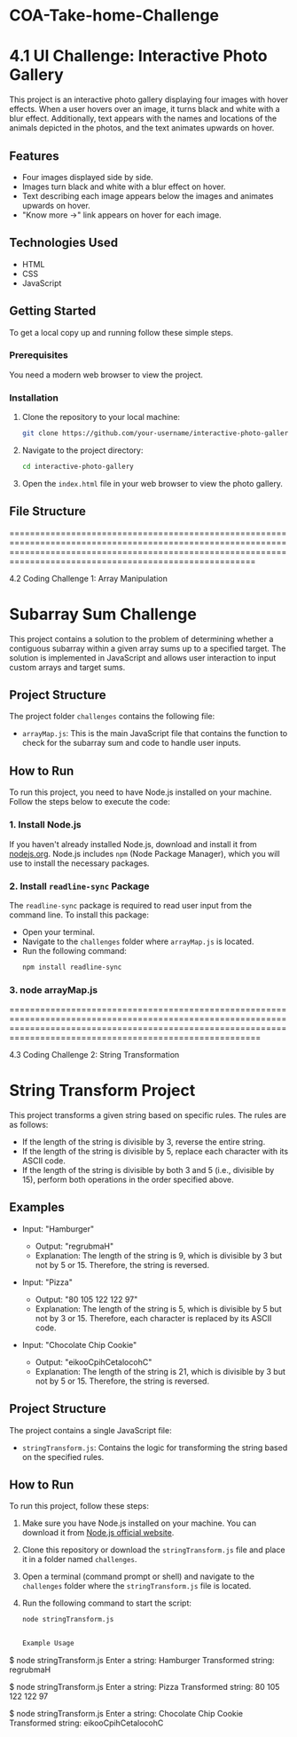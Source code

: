 # COA-Take-home-Challenge
# 4.1 UI Challenge: Interactive Photo Gallery

This project is an interactive photo gallery displaying four images with hover effects. When a user hovers over an image, it turns black and white with a blur effect. Additionally, text appears with the names and locations of the animals depicted in the photos, and the text animates upwards on hover.

## Features

- Four images displayed side by side.
- Images turn black and white with a blur effect on hover.
- Text describing each image appears below the images and animates upwards on hover.
- "Know more →" link appears on hover for each image.

## Technologies Used

- HTML
- CSS
- JavaScript

## Getting Started

To get a local copy up and running follow these simple steps.

### Prerequisites

You need a modern web browser to view the project.

### Installation

1. Clone the repository to your local machine:

    ```bash
    git clone https://github.com/your-username/interactive-photo-gallery.git
    ```

2. Navigate to the project directory:

    ```bash
    cd interactive-photo-gallery
    ```

3. Open the `index.html` file in your web browser to view the photo gallery.

## File Structure
==================================================================================================================================================================================================================


4.2 Coding Challenge 1: Array Manipulation
# Subarray Sum Challenge

This project contains a solution to the problem of determining whether a contiguous subarray within a given array sums up to a specified target. The solution is implemented in JavaScript and allows user interaction to input custom arrays and target sums.

## Project Structure

The project folder `challenges` contains the following file:
- `arrayMap.js`: This is the main JavaScript file that contains the function to check for the subarray sum and code to handle user inputs.

## How to Run

To run this project, you need to have Node.js installed on your machine. Follow the steps below to execute the code:

### 1. Install Node.js

If you haven't already installed Node.js, download and install it from [nodejs.org](https://nodejs.org/). Node.js includes `npm` (Node Package Manager), which you will use to install the necessary packages.

### 2. Install `readline-sync` Package

The `readline-sync` package is required to read user input from the command line. To install this package:

- Open your terminal.
- Navigate to the `challenges` folder where `arrayMap.js` is located.
- Run the following command:
  ```sh
  npm install readline-sync
 ### 3. node arrayMap.js
===================================================================================================================================================================================================================

4.3 Coding Challenge 2: String Transformation
# String Transform Project

This project transforms a given string based on specific rules. The rules are as follows:
- If the length of the string is divisible by 3, reverse the entire string.
- If the length of the string is divisible by 5, replace each character with its ASCII code.
- If the length of the string is divisible by both 3 and 5 (i.e., divisible by 15), perform both operations in the order specified above.

## Examples

- Input: "Hamburger"
  - Output: "regrubmaH"
  - Explanation: The length of the string is 9, which is divisible by 3 but not by 5 or 15. Therefore, the string is reversed.

- Input: "Pizza"
  - Output: "80 105 122 122 97"
  - Explanation: The length of the string is 5, which is divisible by 5 but not by 3 or 15. Therefore, each character is replaced by its ASCII code.

- Input: "Chocolate Chip Cookie"
  - Output: "eikooCpihCetalocohC"
  - Explanation: The length of the string is 21, which is divisible by 3 but not by 5 or 15. Therefore, the string is reversed.

## Project Structure

The project contains a single JavaScript file:
- `stringTransform.js`: Contains the logic for transforming the string based on the specified rules.

## How to Run

To run this project, follow these steps:

1. Make sure you have Node.js installed on your machine. You can download it from [Node.js official website](https://nodejs.org/).

2. Clone this repository or download the `stringTransform.js` file and place it in a folder named `challenges`.

3. Open a terminal (command prompt or shell) and navigate to the `challenges` folder where the `stringTransform.js` file is located.

4. Run the following command to start the script:

   ```bash
   node stringTransform.js


   Example Usage
$ node stringTransform.js
Enter a string: Hamburger
Transformed string: regrubmaH

$ node stringTransform.js
Enter a string: Pizza
Transformed string: 80 105 122 122 97

$ node stringTransform.js
Enter a string: Chocolate Chip Cookie
Transformed string: eikooCpihCetalocohC

